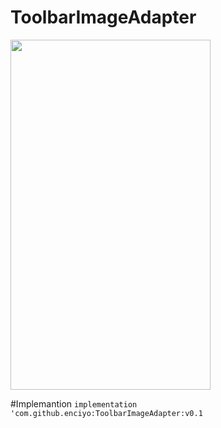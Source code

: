 # ToolbarImageAdapter

<img src="https://github.com/enciyo/ToolbarImageAdapter/blob/master/app/src/main/java/art/enciyo.gif?raw=true" width="320" height="560" />


#Implemantion 
`implementation 'com.github.enciyo:ToolbarImageAdapter:v0.1 `
  
